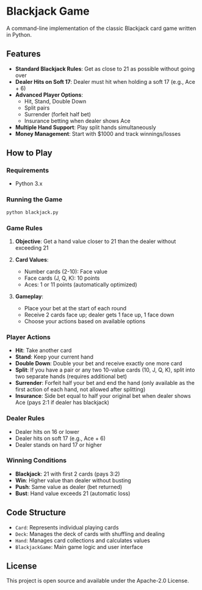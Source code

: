 # Blackjack Game

A command-line implementation of the classic Blackjack card game written in Python.

## Features

- **Standard Blackjack Rules**: Get as close to 21 as possible without going over
- **Dealer Hits on Soft 17**: Dealer must hit when holding a soft 17 (e.g., Ace + 6)
- **Advanced Player Options**:
  - Hit, Stand, Double Down
  - Split pairs
  - Surrender (forfeit half bet)
  - Insurance betting when dealer shows Ace
- **Multiple Hand Support**: Play split hands simultaneously
- **Money Management**: Start with $1000 and track winnings/losses

## How to Play

### Requirements
- Python 3.x

### Running the Game
```bash
python blackjack.py
```

### Game Rules

1. **Objective**: Get a hand value closer to 21 than the dealer without exceeding 21
2. **Card Values**:
   - Number cards (2-10): Face value
   - Face cards (J, Q, K): 10 points
   - Aces: 1 or 11 points (automatically optimized)

3. **Gameplay**:
   - Place your bet at the start of each round
   - Receive 2 cards face up; dealer gets 1 face up, 1 face down
   - Choose your actions based on available options

### Player Actions

- **Hit**: Take another card
- **Stand**: Keep your current hand
- **Double Down**: Double your bet and receive exactly one more card
- **Split**: If you have a pair or any two 10-value cards (10, J, Q, K), split into two separate hands (requires additional bet)
- **Surrender**: Forfeit half your bet and end the hand (only available as the first action of each hand, not allowed after splitting)
- **Insurance**: Side bet equal to half your original bet when dealer shows Ace (pays 2:1 if dealer has blackjack)

### Dealer Rules

- Dealer hits on 16 or lower
- Dealer hits on soft 17 (e.g., Ace + 6)
- Dealer stands on hard 17 or higher

### Winning Conditions

- **Blackjack**: 21 with first 2 cards (pays 3:2)
- **Win**: Higher value than dealer without busting
- **Push**: Same value as dealer (bet returned)
- **Bust**: Hand value exceeds 21 (automatic loss)

## Code Structure

- `Card`: Represents individual playing cards
- `Deck`: Manages the deck of cards with shuffling and dealing
- `Hand`: Manages card collections and calculates values
- `BlackjackGame`: Main game logic and user interface

## License

This project is open source and available under the Apache-2.0 License.